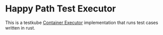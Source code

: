 # Happy Path Test Executor

This is a testkube [Container
Executor](https://docs.testkube.io/test-types/container-executor) implementation
that runs test cases written in rust.
